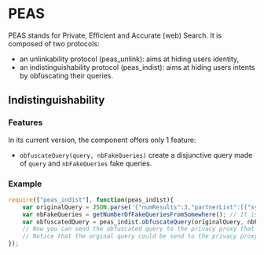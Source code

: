 # PEAS
PEAS stands for Private, Efficient and Accurate (web) Search. It is composed of two protocols: 
- an unlinkability protocol (peas_unlink): aims at hiding users identity, 
- an indistinguishability protocol (peas_indist): aims at hiding users intents by obfuscating their queries. 

## Indistinguishability

### Features

In its current version, the component offers only 1 feature: 
- `obfuscateQuery(query, nbFakeQueries)` create a disjunctive query made of `query` and `nbFakeQueries` fake queries.

### Example

```javascript
require(["peas_indist"], function(peas_indist){
	var originalQuery = JSON.parse('{"numResults":3,"partnerList":[{"systemId":"Europeana"}],"protectedPartnerList":[{"systemId":"Wissenmedia","partnerKey":"dsajln22sadjkl!"}],"firstName":"Max","lastName":"Musterman","birthDate":1404302589436,"gender":"male","address":{"country":"testcountry","zipCode":1213345,"city":"testcity","line1":"nothing","line2":"toadd"},"userLocations":[{"longitude":10.5,"latitude":10.5,"accuracy":1.0,"timestamp":1404302589436}],"languages":[{"iso2":"de","competenceLevel":0.1},{"iso2":"en","competenceLevel":0.1}],"userCredentials":[{"systemId":"Wissenmedia","login":"me@partner.x","securityToken":"sdjalkej21!#"}],"history":[{"lastVisitTime":1402472311035,"title":"historytitle","typedCount":4,"visitCount":4,"url":"http://1234.com"}],"interests":[{"text":"text","weight":0.1,"confidence":0.1,"competenceLevel":0.1,"source":"source","uri":"http://dsjkdjas.de"},{"text":"text2","weight":0.2,"confidence":0.2,"competenceLevel":0.2,"source":"source2","uri":"http://google.de"}],"contextKeywords":[{"text":"graz","weight":0.1,"reason":"manual"},{"text":"vienna","weight":0.1,"reason":"manual"}],"contextNamedEntities":{"locations":[{"text":"graz","weight":0.1,"confidence":0.1,"uri":"http://dbpedia.url.org"},{"text":"graz","weight":0.1,"confidence":0.1,"uri":"http://dbpedia.url.org"}],"persons":[{"text":"MichaelJackson","weight":0.1,"confidence":0.1,"uri":"http://dbpedia.url.org"},{"text":"BillClinton","weight":0.1,"confidence":0.1,"uri":"http://dbpedia.url.org"}],"organizations":[{"text":"know-center","weight":0.1,"confidence":0.1,"uri":"http://dbpedia.url.org"},{"text":"mendeley","weight":0.1,"confidence":0.1,"uri":"http://dbpedia.url.org"}],"misc":[{"text":"something","weight":0.1,"confidence":0.1,"uri":"http://dbpedia.url.org"},{"text":"something","weight":0.1,"confidence":0.1,"uri":"http://dbpedia.url.org"}],"topics":[{"text":"Trees","weight":0.1,"confidence":0.1,"uri":"http://dbpedia.url.org"},{"text":"Animal","weight":0.1,"confidence":0.1,"uri":"http://dbpedia.url.org"}]}}'); // A query in the format QF1
	var nbFakeQueries = getNumberOfFakeQueriesFromSomewhere(); // It is greater or equal to 0
	var obfuscatedQuery = peas_indist.obfuscateQuery(originalQuery, nbFakeQueries);  // This will return a query of format QF2 composed of (nbFakeQueries+1) sub-queries
	// Now you can send the obfuscated query to the privacy proxy that will process it
	// Notice that the orginal query could be send to the privacy proxy as well
});
```
